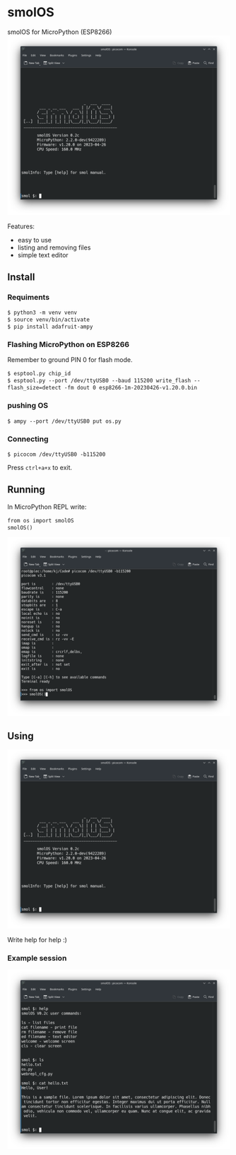 # smolOS
smolOS for MicroPython (ESP8266)
![smolOS](welcome.png)

Features:
- easy to use
- listing and removing files
- simple text editor

## Install
### Requiments
```
$ python3 -m venv venv
$ source venv/bin/activate
$ pip install adafruit-ampy
```

### Flashing MicroPython on ESP8266
Remember to ground PIN 0 for flash mode.

```
$ esptool.py chip_id
$ esptool.py --port /dev/ttyUSB0 --baud 115200 write_flash --flash_size=detect -fm dout 0 esp8266-1m-20230426-v1.20.0.bin
```

### pushing OS
```
$ ampy --port /dev/ttyUSB0 put os.py
```

### Connecting
```
$ picocom /dev/ttyUSB0 -b115200
```

Press ```ctrl+a+x``` to exit.

## Running

In MicroPython REPL write:
```
from os import smolOS
smolOS()
```

![import and run](import-and-run.png)

## Using
![Welcome screen](welcome.png)

Write help for help :)

### Example session
![Commands](commands.png)
